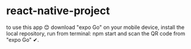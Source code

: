 # react-native-project

to use this app 😊 download "expo Go" on your mobile device,
install the local repository,
run from terminal: npm start and scan the QR code from "expo Go" ✔.
